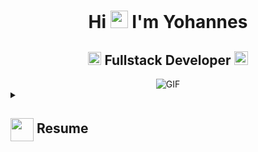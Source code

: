 <h1 align="center">Hi <img src="https://github.com/sthtsay/sthtsay/blob/main/icons/Hi.gif" width="28px"/> I'm Yohannes</h1>

<h2 align="center">
  <img src="https://komarev.com/ghpvc/?username=sthtsay&color=dc143c&style=for-the-badge" alt="Profile Views" style="height:21px;"> 
  Fullstack Developer
  <a href="https://[your-portfolio-link]">
    <img src="https://img.shields.io/badge/Portfolio-543DE0?style=for-the-badge&logo=About.me&logoColor=white" alt="Portfolio" style="height:22px;">
  </a>
</h2>

<div align="center">
  <img alt="GIF" src="https://media4.giphy.com/media/11KzOet1ElBDz2/giphy.gif?cid=6c09b952ufa3xxbbm0mpuadm2zaik3wjp4m9luz2ly0lyz8d&ep=v1_internal_gif_by_id&rid=giphy.gif&ct=g" />
</div>

<details>
  <summary>
    <h2> 
      <img align="center" src="https://github.com/sthtsay/sthtsay/blob/main/icons/about.png" width="37" /> 
      Resume
    </h2>
  </summary>

  <details>
    <summary><h4> <img align="center" src="https://github.com/sthtsay/sthtsay/blob/main/icons/academics.gif" width="29"/> Academics</h4></summary>
    <div align="center">
      <span><img src="https://img.shields.io/badge/BTECH-Bonga_University-1877F2?style=for-the-badge"></span>
      <span><img src="https://img.shields.io/badge/GPA-3.56-EFEEE9?style=for-the-badge"></span>
    </div>
  </details>

  <details>
  <summary><h4> <img align="center" src="https://github.com/sthtsay/sthtsay/blob/main/icons/experience.gif" width="29"/> Experience</h4></summary>

  - **Mobile Application Tester** at Forward Logistics Technologies | [Year] - [Year]  
    - Led the testing team for mobile applications, ensuring smooth and user-friendly app experiences.
    - Identified and addressed issues to meet high-quality standards, despite limited initial experience in the field.

  - **Quality Assurance Professional** at [Current Company] | [Year] - Present  
    - Applied critical thinking and attention to detail to improve app quality.
    - Thrives in fast-paced environments, collaborating with experienced teams to drive innovation.

</details>

  <details>
    <summary><h4> <img align="center" src="https://github.com/sthtsay/sthtsay/blob/main/icons/skills.gif" width="29"/> Skills</h4></summary>
    <ul>
      <li>IT Support & Troubleshooting</li>
      <li>Mobile Application Testing</li>
      <li>Quality Assurance</li>
      <li>Leadership & Team Management</li>
      <li>Self-taught Python Programming</li>
      <li>Google IT Support Professional Certification</li>
    </ul>
  </details>

  <details>
    <summary><h4> <img align="center" src="https://github.com/sthtsay/sthtsay/blob/main/icons/interests.gif" width="29"/> Interests</h4></summary>
    <ul>
      <li>Passion for staying updated with the latest technology trends.</li>
      <li>Continuous self-learning through online courses and certifications.</li>
      <li>Building positive relationships and fostering collaborative work environments.</li>
    </ul>
  </details>

</details>
